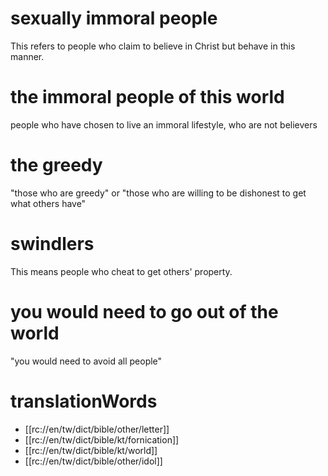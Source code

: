 # sexually immoral people

This refers to people who claim to believe in Christ but behave in this manner.

# the immoral people of this world

people who have chosen to live an immoral lifestyle, who are not believers

# the greedy

"those who are greedy" or "those who are willing to be dishonest to get what others have"

# swindlers

This means people who cheat to get others' property.

# you would need to go out of the world

"you would need to avoid all people"

# translationWords

* [[rc://en/tw/dict/bible/other/letter]]
* [[rc://en/tw/dict/bible/kt/fornication]]
* [[rc://en/tw/dict/bible/kt/world]]
* [[rc://en/tw/dict/bible/other/idol]]